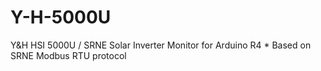 # Y-H-5000U
Y&amp;H HSI 5000U / SRNE Solar Inverter Monitor for Arduino R4  * Based on SRNE Modbus RTU protocol
